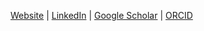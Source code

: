 [Website](https://mqq.io) | [LinkedIn](https://www.linkedin.com/in/maoqingqing/) | [Google Scholar](https://www.linkedin.com/in/maoqingqing/) | [ORCID](https://orcid.org/0000-0001-6001-6723)
